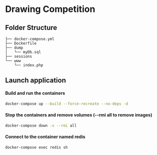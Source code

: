 # Drawing Competition

## Folder Structure

```
├── docker-compose.yml
├── Dockerfile
├── dump
│   └── myDb.sql
├── sessions
└── www
    └── index.php
```

## Launch application

#### Build and run the containers

```bash
docker-compose up --build --force-recreate --no-deps -d
```

#### Stop the containers and remove volumes (--rmi all to remove images)

```bash
docker-compose down -v --rmi all
```

#### Connect to the container named redis

```bash
docker-compose exec redis sh
```